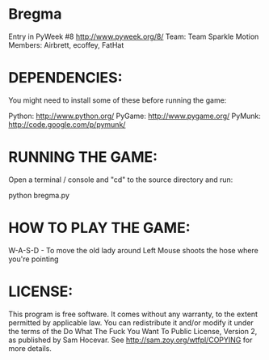 Bregma
===============

Entry in PyWeek #8  <http://www.pyweek.org/8/>
Team: Team Sparkle Motion 
Members:  Airbrett, ecoffey, FatHat


# DEPENDENCIES:

You might need to install some of these before running the game:

  Python:     http://www.python.org/
  PyGame:     http://www.pygame.org/
  PyMunk: 	  http://code.google.com/p/pymunk/


# RUNNING THE GAME:

Open a terminal / console and "cd" to the source directory and run:

  python bregma.py


# HOW TO PLAY THE GAME:

W-A-S-D - To move the old lady around
Left Mouse shoots the hose where you're pointing


# LICENSE:

This program is free software. It comes without any warranty, to
the extent permitted by applicable law. You can redistribute it
and/or modify it under the terms of the Do What The Fuck You Want
To Public License, Version 2, as published by Sam Hocevar. See
http://sam.zoy.org/wtfpl/COPYING for more details.
